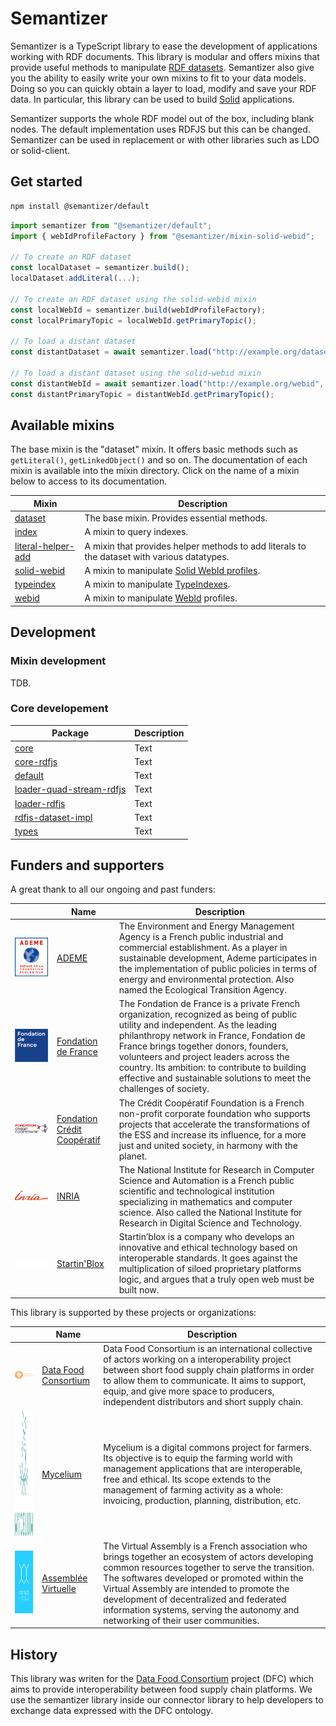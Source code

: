 # Semantizer

Semantizer is a TypeScript library to ease the development of applications working with RDF documents. This library is modular and offers mixins that provide useful methods to manipulate [RDF datasets](https://www.w3.org/TR/rdf11-concepts/#section-dataset). Semantizer also give you the ability to easily write your own mixins to fit to your data models. Doing so you can quickly obtain a layer to load, modify and save your RDF data. In particular, this library can be used to build [Solid](https://solidproject.org) applications.

Semantizer supports the whole RDF model out of the box, including blank nodes. The default implementation uses RDFJS but this can be changed. Semantizer can be used in replacement or with other libraries such as LDO or solid-client.

## Get started

```bash
npm install @semantizer/default
```

```ts
import semantizer from "@semantizer/default";
import { webIdProfileFactory } from "@semantizer/mixin-solid-webid";

// To create an RDF dataset
const localDataset = semantizer.build();
localDataset.addLiteral(...);

// To create an RDF dataset using the solid-webid mixin
const localWebId = semantizer.build(webIdProfileFactory);
const localPrimaryTopic = localWebId.getPrimaryTopic();

// To load a distant dataset
const distantDataset = await semantizer.load("http://example.org/dataset");

// To load a distant dataset using the solid-webid mixin
const distantWebId = await semantizer.load("http://example.org/webid", webIdProfileFactory);
const distantPrimaryTopic = distantWebId.getPrimaryTopic();
```

## Available mixins

The base mixin is the "dataset" mixin. It offers basic methods such as `getLiteral()`, `getLinkedObject()` and so on. The documentation of each mixin is available into the mixin directory. Click on the name of a mixin below to access to its documentation.

| Mixin      | Description |
| -----------| ----------- |
| [dataset](./src/mixins/dataset/) | The base mixin. Provides essential methods. |
| [index](./src/mixins/index/) | A mixin to query indexes. |
| [literal-helper-add](./src/mixins/literal-helper-add/) | A mixin that provides helper methods to add literals to the dataset with various datatypes. |
| [solid-webid](./src/mixins/solid-webid/) | A mixin to manipulate [Solid WebId profiles](https://solid.github.io/webid-profile/). |
| [typeindex](./src/mixins/typeindex/) | A mixin to manipulate [TypeIndexes](https://solid.github.io/type-indexes/). |
| [webid](./src/mixins/webid/) | A mixin to manipulate [WebId](https://w3c.github.io/WebID/spec/identity/) profiles. |

## Development

### Mixin development

TDB.

### Core developement

| Package      | Description |
| -----------| ----------- |
| [core](./src/packages/core/) | Text |
| [core-rdfjs](./src/packages/core-rdfjs/) | Text |
| [default](./src/packages/default/) | Text |
| [loader-quad-stream-rdfjs](./src/packages/loader-quad-stream-rdfjs/) | Text |
| [loader-rdfjs](./src/packages/loader-rdfjs/) | Text |
| [rdfjs-dataset-impl](./src/packages/rdfjs-dataset-impl/) | Text |
| [types](./src/packages/types/) | Text |

## Funders and supporters

A great thank to all our ongoing and past funders:

|  | Name | Description |
| -----------| --------| ----------- |
| <img src="logos/logo-ademe.svg" alt="logo of ADEME" width="100"> | [ADEME](https://www.ademe.fr/) | The Environment and Energy Management Agency is a French public industrial and commercial establishment. As a player in sustainable development, Ademe participates in the implementation of public policies in terms of energy and environmental protection. Also named the Ecological Transition Agency. |
| <img src="logos/logo-fondation-de-france.webp" alt="logo of Fondation de France"> | [Fondation de France](https://www.fondationdefrance.org/) | The Fondation de France is a private French organization, recognized as being of public utility and independent. As the leading philanthropy network in France, Fondation de France brings together donors, founders, volunteers and project leaders across the country. Its ambition: to contribute to building effective and sustainable solutions to meet the challenges of society. |
| <img src="logos/logo-fondation-credit-cooperatif.svg" alt="logo of Fondation Crédit Coopératif"> | [Fondation Crédit Coopératif](https://fondation.credit-cooperatif.coop/) | The Crédit Coopératif Foundation is a French non-profit corporate foundation who supports projects that accelerate the transformations of the ESS and increase its influence, for a more just and united society, in harmony with the planet. |
| <img src="logos/logo-inria.svg" alt="logo of INRIA"> | [INRIA](https://inria.fr/) | The National Institute for Research in Computer Science and Automation is a French public scientific and technological institution specializing in mathematics and computer science. Also called the National Institute for Research in Digital Science and Technology. |
| <img src="logos/logo-startinblox.png" alt="logo of Startin’blox"> | [Startin'Blox](https://startinblox.com/) | Startin’blox is a company who develops an innovative and ethical technology based on interoperable standards. It goes against the multiplication of siloed proprietary platforms logic, and argues that a truly open web must be built now. |

This library is supported by these projects or organizations:

|  | Name | Description |
| -----------| --------| ----------- |
| <img src="logos/logo-dfc.png" alt="logo of DFC" width="200"> | [Data Food Consortium](https://www.datafoodconsortium.org/) | Data Food Consortium is an international collective of actors working on a interoperability project between short food supply chain platforms in order to allow them to communicate. It aims to support, equip, and give more space to producers, independent distributors and short supply chain.  |
| <img src="logos/logo-mycelium.svg" alt="logo of Mycelium" height="200"> | [Mycelium](https://mycelium-software.org) | Mycelium is a digital commons project for farmers. Its objective is to equip the farming world with management applications that are interoperable, free and ethical. Its scope extends to the management of farming activity as a whole: invoicing, production, planning, distribution, etc. |
| <img src="logos/logo-av.png" alt="logo of AV" width="100" height="100"> | [Assemblée Virtuelle](https://assemblee-virtuelle.org/) | The Virtual Assembly is a French association who brings together an ecosystem of actors developing common resources together to serve the transition. The softwares developed or promoted within the Virtual Assembly are intended to promote the development of decentralized and federated information systems, serving the autonomy and networking of their user communities. |

## History

This library was writen for the [Data Food Consortium](https://datafoodconsortium.org) project (DFC) which aims to provide interoperability between food supply chain platforms. We use the semantizer library inside our connector library to help developers to exchange data expressed with the DFC ontology.